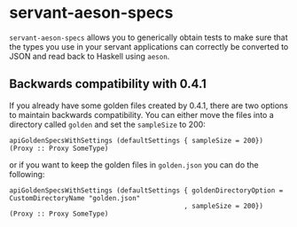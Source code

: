 # servant-aeson-specs

`servant-aeson-specs` allows you to generically obtain tests to make sure that
the types you use in your servant applications can correctly be converted to
JSON and read back to Haskell using `aeson`.

## Backwards compatibility with 0.4.1

If you already have some golden files created by 0.4.1, there are two options
to maintain backwards compatibility. You can either move the files into a
directory called `golden` and set the `sampleSize` to 200:

```
apiGoldenSpecsWithSettings (defaultSettings { sampleSize = 200}) (Proxy :: Proxy SomeType)
```

or if you want to keep the golden files in `golden.json` you can do the following:

```
apiGoldenSpecsWithSettings (defaultSettings { goldenDirectoryOption = CustomDirectoryName "golden.json"
                                            , sampleSize = 200}) (Proxy :: Proxy SomeType)
```
